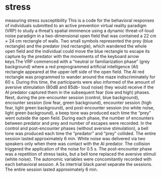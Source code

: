 # stress
measuring stress susceptibility
This is a code for the behavioral responses of individuals submitted to an active prevention virtual reality paradigm (VRP) to study a threat’s spatial imminence using a dynamic threat-of-loud noise paradigm in a two-dimensional open field that was contained a 22 cm × 24 cm rectangle of walls. Two small symbols represented the prey (blue rectangle) and the predator (red rectangle), which wandered the whole open field and the individual could move the blue rectangle to escape its capture by the predator with the movements of the keyboard arrow keys.The VRP commenced with a “neutral or familiarization phase” (grey background) where a red preprogrammed artificial intelligence (AI) rectangle appeared at the upper-left side of the open field.  The AI red rectangle was programmed to wander around the maze indiscriminately for 60 s. During this time, the participants were also informed of the amount of aversive stimulation (80dB and 85db- loud noise) they would receive if the AI predator captured them in the subsequent fear (low and high) phases. Next, during the pre-encounter session (control, blue background), encounter session (low fear, green background), encounter session (high fear, light green background), and post-encounter session (no white noise, light green background), a beep tone was produced each time the “prey” went outside the open field. During each phase, the number of encounters between predator and prey and number of escapes were recorded. In the control and post-encounter phases (without aversive stimulation), a bell tone was produced each time the “predator” and “prey” collided. The entire session lasted approximately 6 min. White noise was delivered via two speakers only when there was contact with the AI predator. The collision triggered the application of the noise for 0.5 s. The post-encounter phase was a repetition of stress tasks, but a bell tone replaced the aversive stimuli (white noise). The autonomic variables were concomitantly recorded with each behavioral session. A 5s intertrial black panel separate the sessions.
The entire session lasted approximately 6 min.                       
